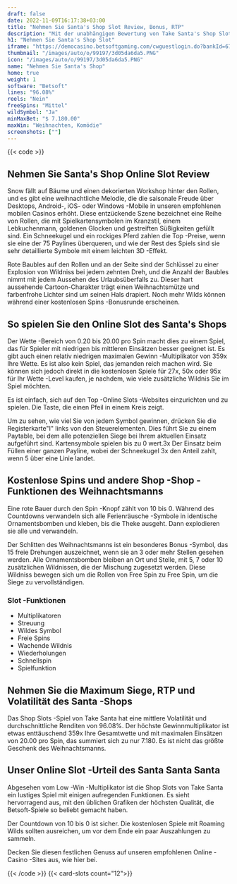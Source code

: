 ```yaml
---
draft: false
date: 2022-11-09T16:17:38+03:00
title: "Nehmen Sie Santa's Shop Slot Review, Bonus, RTP"
description: "Mit der unabhängigen Bewertung von Take Santa's Shop Slot von Betsoft können Sie kostenlos oder echtes Geld spielen und hier einen Bonus erhalten!"
h1: "Nehmen Sie Santa's Shop Slot"
iframe: "https://democasino.betsoftgaming.com/cwguestlogin.do?bankId=675&CDN=AUTO&gameId=836"
thumbnail: "/images/auto/o/99197/3d05da6da5.PNG"
icon: "/images/auto/o/99197/3d05da6da5.PNG"
name: "Nehmen Sie Santa's Shop"
home: true
weight: 1
software: "Betsoft"
lines: "96.08%"
reels: "Nein"
freeSpins: "Mittel"
wildSymbol: "Ja"
minMaxBet: "$ 7.180.00"
maxWin: "Weihnachten, Komödie"
screenshots: [""]
---
```


{{< code >}}<h2>Nehmen Sie Santa's Shop Online Slot Review</h2><p>Snow fällt auf Bäume und einen dekorierten Workshop hinter den Rollen, und es gibt eine weihnachtliche Melodie, die die saisonale Freude über Desktops, Android-, iOS- oder Windows -Mobile in unseren empfohlenen mobilen Casinos erhöht. Diese entzückende Szene bezeichnet eine Reihe von Rollen, die mit Spielkartensymbolen im Kranzstil, einem Lebkuchenmann, goldenen Glocken und gestreiften Süßigkeiten gefüllt sind. Ein Schneekugel und ein rockiges Pferd zahlen die Top -Preise, wenn sie eine der 75 Paylines überqueren, und wie der Rest des Spiels sind sie sehr detaillierte Symbole mit einem leichten 3D -Effekt.</p><p>Rote Baubles auf den Rollen und an der Seite sind der Schlüssel zu einer Explosion von Wildniss bei jedem zehnten Dreh, und die Anzahl der Baubles nimmt mit jedem Aussehen des Urlaubsüberfalls zu. Dieser hart aussehende Cartoon-Charakter trägt einen Weihnachtsmütze und farbenfrohe Lichter sind um seinen Hals drapiert. Noch mehr Wilds können während einer kostenlosen Spins -Bonusrunde erscheinen.</p><h2>So spielen Sie den Online Slot des Santa's Shops</h2><p>Der Wette -Bereich von 0.20 bis 20.00 pro Spin macht dies zu einem Spiel, das für Spieler mit niedrigen bis mittleren Einsätzen besser geeignet ist. Es gibt auch einen relativ niedrigen maximalen Gewinn -Multiplikator von 359x Ihre Wette. Es ist also kein Spiel, das jemanden reich machen wird. Sie können sich jedoch direkt in die kostenlosen Spiele für 27x, 50x oder 95x für Ihr Wette -Level kaufen, je nachdem, wie viele zusätzliche Wildnis Sie im Spiel möchten.</p><p>Es ist einfach, sich auf den Top -Online Slots -Websites einzurichten und zu spielen. Die Taste, die einen Pfeil in einem Kreis zeigt.</p><p>Um zu sehen, wie viel Sie von jedem Symbol gewinnen, drücken Sie die Registerkarte"I" links von den Steuerelementen. Dies führt Sie zu einem Paytable, bei dem alle potenziellen Siege bei Ihrem aktuellen Einsatz aufgeführt sind. Kartensymbole spielen bis zu 0 wert.3x Der Einsatz beim Füllen einer ganzen Payline, wobei der Schneekugel 3x den Anteil zahlt, wenn 5 über eine Linie landet.</p><h2>Kostenlose Spins und andere Shop -Shop -Funktionen des Weihnachtsmanns</h2><p>Eine rote Bauer durch den Spin -Knopf zählt von 10 bis 0. Während des Countdowns verwandeln sich alle Ferienräusche -Symbole in identische Ornamentsbomben und kleben, bis die Theke ausgeht. Dann explodieren sie alle und verwandeln.</p><p>Der Schlitten des Weihnachtsmanns ist ein besonderes Bonus -Symbol, das 15 freie Drehungen auszeichnet, wenn sie an 3 oder mehr Stellen gesehen werden. Alle Ornamentsbomben bleiben an Ort und Stelle, mit 5, 7 oder 10 zusätzlichen Wildnissen, die der Mischung zugesetzt werden. Diese Wildniss bewegen sich um die Rollen von Free Spin zu Free Spin, um die Siege zu vervollständigen.</p><h3>
Slot -Funktionen</h3><ul>
<li></span>
Multiplikatoren</li>
<li></span>
Streuung</li>
<li></span>
Wildes Symbol</li>
<li></span>
Freie Spins</li>
<li></span>
Wachende Wildnis</li>
<li></span>
Wiederholungen</li>
<li></span>
Schnellspin</li>
<li></span>
Spielfunktion</li></ul><h2>Nehmen Sie die Maximum Siege, RTP und Volatilität des Santa -Shops</h2><p>Das Shop Slots -Spiel von Take Santa hat eine mittlere Volatilität und durchschnittliche Renditen von 96.08%. Der höchste Gewinnmultiplikator ist etwas enttäuschend 359x Ihre Gesamtwette und mit maximalen Einsätzen von 20.00 pro Spin, das summiert sich zu nur 7.180. Es ist nicht das größte Geschenk des Weihnachtsmanns.</p><h2>Unser Online Slot -Urteil des Santa Santa Santa</h2><p>Abgesehen vom Low -Win -Multiplikator ist die Shop Slots von Take Santa ein lustiges Spiel mit einigen aufregenden Funktionen. Es sieht hervorragend aus, mit den üblichen Grafiken der höchsten Qualität, die Betsoft-Spiele so beliebt gemacht haben.</p><p>Der Countdown von 10 bis 0 ist sicher. Die kostenlosen Spiele mit Roaming Wilds sollten ausreichen, um vor dem Ende ein paar Auszahlungen zu sammeln.</p><p>Decken Sie diesen festlichen Genuss auf unseren empfohlenen Online -Casino -Sites aus, wie hier bei.</p>{{< /code >}}
{{< card-slots count="12">}}